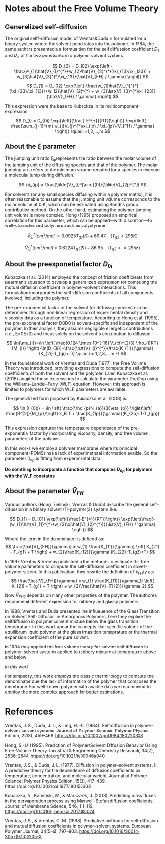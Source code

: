 # Notes about the Free Volume Theory

## Generelized self-diffusion
The original selff-diffusion model of Vrentas&Duda is formulated for a binary system where the solvent penetrates into the polymer. In 1984, the same authors presented a a formualtion for the self diffussion coefficient $D_1$ and $D_2$ of the two penetrants in a polymer solvent system. 

$$
D_{2} = D_{02} \exp{\left(-\frac{w_{1}\hat{V}_{1}^{*}+w_{2}\hat{V}_{2}^{*}(\xi_{13}/\xi_{23}) + w_{3}\hat{V}_{3}^{*}\xi_{13}}{\hat{V}_{FH} / \gamma} \right)} 
$$

$$
D_{1} = D_{02} \exp{\left(-\frac{w_{1}\hat{V}_{1}^{*}(\xi_{23}/\xi_{13})+w_{2}\hat{V}_{2}^{*} + w_{3}\hat{V}_{3}^{*}\xi_{23}}{\hat{V}_{FH} / \gamma} \right)} 
$$

This expression were the base to Kubackza in its multicomponent expression: 

$$
D_{i} = D_{0i} \exp{\left({\frac{-E^{*}}{RT}}\right)} \exp{\left( -\frac{\sum_{j=1}^{m} w_{j}V_{j}^{*}\xi_{ip} / \xi_{jp}}{V_{FH} / \gamma} \right)} \quad i=1,2,...,m
$$



## About the $\xi$ parameter
The jumping unit ratio $\xi_{ip}$​ represents the ratio between the molar volume of the jumping unit of the diffusing species and that of the polymer. The molar jumping unit refers to the minimum volume required for a species to execute a molecular jump during diffusion.

$$
\xi_{ip} = \frac{\tilde{V}_{i}^{\circ}(0)}{\tilde{V}_{2j}^{*}}
$$

For solvents (or any small species diffusing within a polymer matrix), it is often reasonable to assume that the jumping unit volume corresponds to the molar volume at 0 K, which can be estimated using Bondi's group contribution method. On the other hand, estimating the polymer jumping unit volume is more complex. Hong (1995) proposed an empirical correlation for this parameter, which can be applied—with discretion—to well-characterized polymers such as polystyrene:

$$
\tilde{V}_{2j}^{*} (cm^3/mol) = 0.0925T_{g2} (K) + 69.47 \quad (T_{g2} < 295 K)
$$

$$
\tilde{V}_{2j}^{*} (cm^3/mol) = 0.6224T_{g2} (K) - 86.95 \quad (T_{g2} >= 295 K)
$$



## About the preexponetial factor $D_{0i}$
Kubaczka et al. (2014) employed the concept of friction coefficients from Bearman’s equation to develop a generalized expression for computing the mutual diffusion coefficient in polymer–solvent interactions. This formulation incorporates the self-diffusion coefficients of all components involved, including the polymer.

The pre-exponential factor of the solvent (or diffusing species) can be determined through non-linear regression of experimental density and viscosity data as a function of temperature. According to Hong et al. (1995), the pre-exponential factor D0D0​ is solvent-specific and independent of the polymer. In their analysis, they assume negligible energetic contributions (i.e., E=0E=0) and focus solely on the solvent's contribution to diffusion.

$$
\ln(\mu_{i})=\ln \left( \frac{0.124 \times 10^{-16} V_{ci}^{2/3} \rho_{i}RT}{M_{i}} \right)-\ln(D_{0i})+\frac{\hat{V}_{i}^{*}}{\frac{K_{1i}}{\gamma}(K_{2i}-T_{gi}+T)} \quad i = 1,2,3,... m -1
$$

In the foundational work of Vrentas and Duda (1977), the Free Volume Theory was introduced, providing expressions to compute the self-diffusion coefficients of both the solvent and the polymer. Later, Kubaczka et al. (2018) adapted these expressions to calculate the parameter DopDop​ using the Williams–Landel–Ferry (WLF) equation. However, this approach is limited to polymers for which WLF parameters are available.

The generalized form proposed by Kubaczka et al. (2018) is:

$$
\ln D_{0p} = \ln \left( \frac{\rho_{p}N_{a}}{36\eta_{p}} \right)\left( \frac{R^{2}}{M_{p}}\right) k_B T + \frac{K_{1p}}{\gamma}(K_{2p}+T-T_{gp})
$$

This expression captures the temperature dependence of the pre-exponential factor by incorporating viscosity, density, and free volume parameters of the polymer.

In this works we employ a polymer membrane where its principal component (POMS) has a lack of experimetnaal information avaible. So the parameter $D_{op}$ is fitting from experimental data. 

**Do somthing to incorporate a function that computes $D_{0p}$ for polymers with the WLF constatns**

## About the parameter $\hat{V}_{FH}$
Various authors (Hong, Zielinski, Vrentas & Duda) describe the general self-difussion in a binary solvent (1)-polymer(2) system like: 

$$
D_{1} = D_{01} \exp{\left({\frac{-E^{*}}{RT}}\right)} \exp{\left(\frac{-(w_{1}\hat{V}_{1}^{*}+w_{2}\xi\hat{V}_{2}^{*})}{\hat{V}_{FH} / \gamma} \right)} 
$$

Where the term in the denominator is defiend as: 
$$
\frac{\hat{V}_{FH}}{\gamma} =  w_{1} \frac{K_{11}}{\gamma} \left( K_{21} - T_{g1} + T  \right)  + w_{2}\frac{K_{12}}{\gamma}(K_{22}-T_{g2}+T)
$$

In 1997 Vrentas & Vrentas published a the methods to estimate the free volume parameters to compute the self-diffusion coefficient in solvet-polymer sistem. In this publication, they rewrite the definition of ${V_{FH}/}{\gamma}$ as:
$$
\frac{\hat{V}_{FH}}{\gamma} =  w_{1} \frac{K_{11}}{\gamma_1} \left( K_{21} - T_{g1} + T  \right)  + w_{2}\frac{\hat{V}_{FH2}}{\gamma_2}
$$

Now $\hat{V}_{FH2}$ depends on many other properties of the polymer. The authores recommend different expression for rubbery and glassy polymers. 

In 1988, Vrentas and Duda presented the influeuence of the Glass Transition on Solvent Self-Diffusion in Amorphous Polymers, here they explore the selfdiffusion in polymer solvent mixture below the glass transition temeprature. In this work apear the concepts like: specific volume of the equilibrum liquid polymer at the glass trnasition temeprature or the thermal expansion coefficient of the pure solvent. 

in 1994 they applied the free volume theory for solvent self.diffusion in polymer-solvent systems applied to rubbery mixture at temeprature above and below

*In this work*

For simplicity, this work employs the classic therminology to compute the denominator due the lack of information of the polymer that composes the membrane. For well known polymer with avaible data we recommend to employ the more complex approuch for better estimations. 















# References 
Vrentas, J. S., Duda, J. L., & Ling, H. ‐C. (1984). Self‐diffusion in polymer‐solvent‐solvent systems. Journal of Polymer Science: Polymer Physics Edition, 22(3), 459–469. https://doi.org/10.1002/pol.1984.180220308

Hong, S.-U. (1995). Prediction of Polymer/Solvent Diffusion Behavior Using Free-Volume Theory. Industrial & Engineering Chemistry Research, 34(7), 2536–2544. https://doi.org/10.1021/ie00046a040

Vrentas, J. S., & Duda, J. L. (1977). Diffusion in polymer–solvent systems. II. A predictive theory for the dependence of diffusion coefficients on temperature, concentration, and molecular weight. Journal of Polymer Science: Polymer Physics Edition, 15(3), 417–439. https://doi.org/10.1002/pol.1977.180150303

Kubaczka, A., Kamiński, W., & Marszałek, J. (2018). Predicting mass fluxes in the pervaporation process using Maxwell-Stefan diffusion coefficients. Journal of Membrane Science, 546, 111–119. https://doi.org/10.1016/j.memsci.2017.08.074

Vrentas, J. S., & Vrentas, C. M. (1998). Predictive methods for self-diffusion and mutual diffusion coefficients in polymer–solvent systems. European Polymer Journal, 34(5–6), 797–803. https://doi.org/10.1016/S0014-3057(97)00205-X
